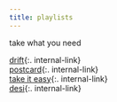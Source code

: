```yaml
---
title: playlists
---
```


take what you need  

[drift](/drift){:. internal-link}  
[postcard](/postcard){:. internal-link}  
[take it easy](/easy){:. internal-link}  
[desi](/desipl){:. internal-link}


